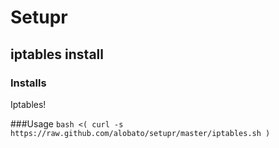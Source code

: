 Setupr
======

iptables install
---------------
### Installs
Iptables!

###Usage
`bash <( curl -s https://raw.github.com/alobato/setupr/master/iptables.sh )`
